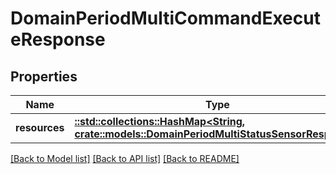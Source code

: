 # DomainPeriodMultiCommandExecuteResponse

## Properties

Name | Type | Description | Notes
------------ | ------------- | ------------- | -------------
**resources** | [**::std::collections::HashMap<String, crate::models::DomainPeriodMultiStatusSensorResponse>**](domain.MultiStatusSensorResponse.md) |  |

[[Back to Model list]](../README.md#documentation-for-models) [[Back to API list]](../README.md#documentation-for-api-endpoints) [[Back to README]](../README.md)
